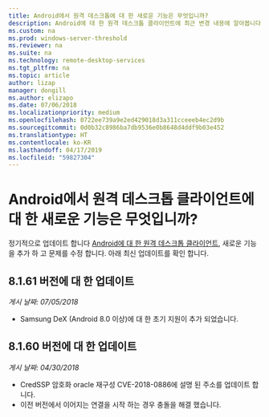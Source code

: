 ```yaml
---
title: Android에서 원격 데스크톱에 대 한 새로운 기능은 무엇입니까?
description: Android에 대 한 원격 데스크톱 클라이언트에 최근 변경 내용에 알아봅니다
ms.custom: na
ms.prod: windows-server-threshold
ms.reviewer: na
ms.suite: na
ms.technology: remote-desktop-services
ms.tgt_pltfrm: na
ms.topic: article
author: lizap
manager: dongill
ms.author: elizapo
ms.date: 07/06/2018
ms.localizationpriority: medium
ms.openlocfilehash: 0722ee739a9e2ed429018d3a311cceeeb4ec2d9b
ms.sourcegitcommit: 0d0b32c8986ba7db9536e0b8648d4ddf9b03e452
ms.translationtype: HT
ms.contentlocale: ko-KR
ms.lasthandoff: 04/17/2019
ms.locfileid: "59827304"
---
```

# <a name="whats-new-for-the-remote-desktop-client-on-android"></a>Android에서 원격 데스크톱 클라이언트에 대 한 새로운 기능은 무엇입니까?

정기적으로 업데이트 합니다 [Android에 대 한 원격 데스크톱 클라이언트](remote-desktop-android.md), 새로운 기능을 추가 하 고 문제를 수정 합니다. 아래 최신 업데이트를 확인 합니다.

## <a name="updates-for-version-8161"></a>8.1.61 버전에 대 한 업데이트
*게시 날짜: 07/05/2018*

- Samsung DeX (Android 8.0 이상)에 대 한 초기 지원이 추가 되었습니다.

## <a name="updates-for-version-8160"></a>8.1.60 버전에 대 한 업데이트
*게시 날짜: 04/30/2018*

- CredSSP 암호화 oracle 재구성 CVE-2018-0886에 설명 된 주소를 업데이트 합니다.
- 이전 버전에서 이어지는 연결을 시작 하는 경우 충돌을 해결 했습니다.
